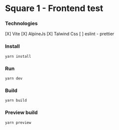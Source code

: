 # Square 1 - Frontend test

### Technologies

[X] Vite
[X] AlpineJs
[X] Talwind Css
[ ] eslint - prettier

### Install
`yarn install`

### Run
`yarn dev`

### Build
`yarn build`

### Preview build
`yarn preview`
